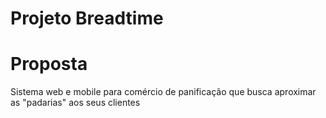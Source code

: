 # Projeto Breadtime
# Proposta
Sistema web e mobile para comércio de panificação que busca aproximar as "padarias" aos seus clientes
